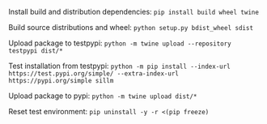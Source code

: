 Install build and distribution dependencies:
`pip install build wheel twine`

Build source distributions and wheel:
`python setup.py bdist_wheel sdist`

Upload package to testpypi:
`python -m twine upload --repository testpypi dist/*`

Test installation from testpypi:
`python -m pip install --index-url https://test.pypi.org/simple/ --extra-index-url https://pypi.org/simple sillm`

Upload package to pypi:
`python -m twine upload dist/*`

Reset test environment:
`pip uninstall -y -r <(pip freeze)`